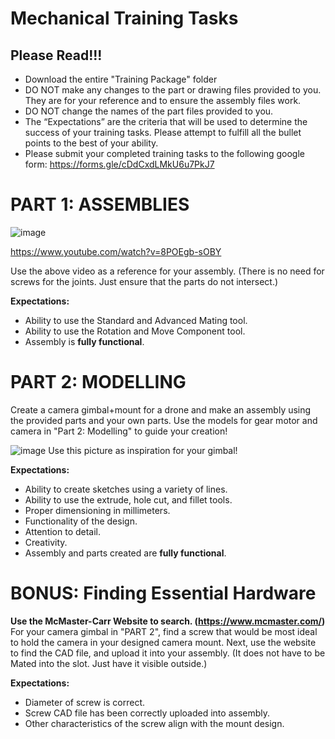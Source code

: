 # Mechanical Training Tasks
## Please Read!!!
- Download the entire "Training Package" folder
- DO NOT make any changes to the part or drawing files provided to you. They are for your reference and to ensure the assembly files work.
- DO NOT change the names of the part files provided to you.
- The “Expectations” are the criteria that will be used to determine the success of your training tasks. Please attempt to fulfill all the bullet points to the best of your ability. 
- Please submit your completed training tasks to the following google form: https://forms.gle/cDdCxdLMkU6u7PkJ7

# PART 1: ASSEMBLIES
![image](https://github.com/TMU-CanSat/CanSat-2024-2025-Training-Tasks/assets/174564842/c74c514d-dcc8-4f97-bda5-fe6f40feb1ab)

https://www.youtube.com/watch?v=8POEgb-sOBY

Use the above video as a reference for your assembly. (There is no need for screws for the joints. Just ensure that the parts do not intersect.)

**Expectations:**
- Ability to use the Standard and Advanced Mating tool.
- Ability to use the Rotation and Move Component tool.
- Assembly is **fully functional**.

# PART 2: MODELLING
Create a camera gimbal+mount for a drone and make an assembly using the provided parts and your own parts.
Use the models for gear motor and camera in "Part 2: Modelling" to guide your creation! 

![image](https://github.com/TMU-CanSat/CanSat-2024-2025-Training-Tasks/assets/174564842/4223cbd2-d155-4f5e-8399-5e84ee9511fa)
Use this picture as inspiration for your gimbal!

**Expectations:**
- Ability to create sketches using a variety of lines.
- Ability to use the extrude, hole cut, and fillet tools.
- Proper dimensioning in millimeters.
- Functionality of the design.
- Attention to detail.
- Creativity.
- Assembly and parts created are **fully functional**.

# BONUS: Finding Essential Hardware
**Use the McMaster-Carr Website to search. (https://www.mcmaster.com/)**
For your camera gimbal in "PART 2", find a screw that would be most ideal to hold the camera in your designed camera mount. 
Next, use the website to find the CAD file, and upload it into your assembly. (It does not have to be Mated into the slot. Just have it visible outside.)

**Expectations:**
- Diameter of screw is correct.
- Screw CAD file has been correctly uploaded into assembly.
- Other characteristics of the screw align with the mount design.


